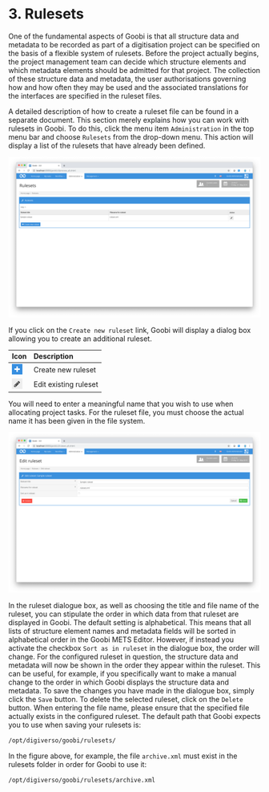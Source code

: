 # 3. Rulesets

One of the fundamental aspects of Goobi is that all structure data and metadata to be recorded as part of a digitisation project can be specified on the basis of a flexible system of rulesets. Before the project actually begins, the project management team can decide which structure elements and which metadata elements should be admitted for that project. The collection of these structure data and metadata, the user authorisations governing how and how often they may be used and the associated translations for the interfaces are specified in the ruleset files.

A detailed description of how to create a ruleset file can be found in a separate document. This section merely explains how you can work with rulesets in Goobi. To do this, click the menu item `Administration` in the top menu bar and choose `Rulesets` from the drop-down menu. This action will display a list of the rulesets that have already been defined.

![List of configurable rulesets in Goobi](../.gitbook/assets/30-56e.png)

If you click on the `Create new ruleset` link, Goobi will display a dialog box allowing you to create an additional ruleset.

| Icon | Description |
| :--- | :--- |
| ![ruleset\_02.png](../.gitbook/assets/ruleset_02.png) | Create new ruleset |
| ![ruleset\_01.png](../.gitbook/assets/ruleset_01.png) | Edit existing ruleset |

You will need to enter a meaningful name that you wish to use when allocating project tasks. For the ruleset file, you must choose the actual name it has been given in the file system.

![Dialogue box for specifying a ruleset](../.gitbook/assets/30-57e.png)

In the ruleset dialogue box, as well as choosing the title and file name of the ruleset, you can stipulate the order in which data from that ruleset are displayed in Goobi. The default setting is alphabetical. This means that all lists of structure element names and metadata fields will be sorted in alphabetical order in the Goobi METS Editor. However, if instead you activate the checkbox `Sort as in ruleset` in the dialogue box, the order will change. For the configured ruleset in question, the structure data and metadata will now be shown in the order they appear within the ruleset. This can be useful, for example, if you specifically want to make a manual change to the order in which Goobi displays the structure data and metadata. To save the changes you have made in the dialogue box, simply click the `Save` button. To delete the selected ruleset, click on the `Delete` button. When entering the file name, please ensure that the specified file actually exists in the configured ruleset. The default path that Goobi expects you to use when saving your rulesets is:

```bash
/opt/digiverso/goobi/rulesets/
```

In the figure above, for example, the file `archive.xml` must exist in the rulesets folder in order for Goobi to use it:

```bash
/opt/digiverso/goobi/rulesets/archive.xml
```

